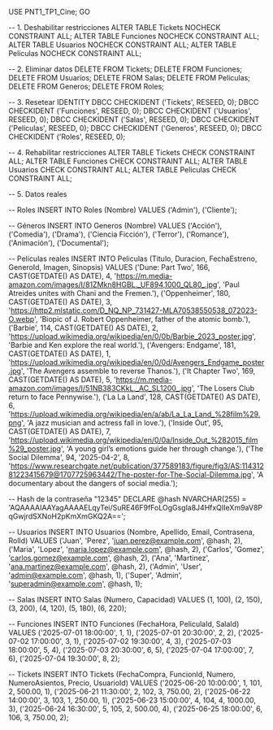 USE PNT1_TP1_Cine;
GO

-- 1. Deshabilitar restricciones
ALTER TABLE Tickets NOCHECK CONSTRAINT ALL;
ALTER TABLE Funciones NOCHECK CONSTRAINT ALL;
ALTER TABLE Usuarios NOCHECK CONSTRAINT ALL;
ALTER TABLE Peliculas NOCHECK CONSTRAINT ALL;

-- 2. Eliminar datos
DELETE FROM Tickets;
DELETE FROM Funciones;
DELETE FROM Usuarios;
DELETE FROM Salas;
DELETE FROM Peliculas;
DELETE FROM Generos;
DELETE FROM Roles;

-- 3. Resetear IDENTITY
DBCC CHECKIDENT ('Tickets', RESEED, 0);
DBCC CHECKIDENT ('Funciones', RESEED, 0);
DBCC CHECKIDENT ('Usuarios', RESEED, 0);
DBCC CHECKIDENT ('Salas', RESEED, 0);
DBCC CHECKIDENT ('Peliculas', RESEED, 0);
DBCC CHECKIDENT ('Generos', RESEED, 0);
DBCC CHECKIDENT ('Roles', RESEED, 0);

-- 4. Rehabilitar restricciones
ALTER TABLE Tickets CHECK CONSTRAINT ALL;
ALTER TABLE Funciones CHECK CONSTRAINT ALL;
ALTER TABLE Usuarios CHECK CONSTRAINT ALL;
ALTER TABLE Peliculas CHECK CONSTRAINT ALL;

-- 5. Datos reales

-- Roles
INSERT INTO Roles (Nombre) VALUES ('Admin'), ('Cliente');

-- Géneros
INSERT INTO Generos (Nombre) VALUES 
('Acción'), ('Comedia'), ('Drama'), ('Ciencia Ficción'), ('Terror'), 
('Romance'), ('Animación'), ('Documental');

-- Películas reales
INSERT INTO Peliculas (Titulo, Duracion, FechaEstreno, GeneroId, Imagen, Sinopsis) VALUES
('Dune: Part Two', 166, CAST(GETDATE() AS DATE), 4, 'https://m.media-amazon.com/images/I/81ZMkn8HGBL._UF894,1000_QL80_.jpg', 'Paul Atreides unites with Chani and the Fremen.'),
('Oppenheimer', 180, CAST(GETDATE() AS DATE), 3, 'https://http2.mlstatic.com/D_NQ_NP_731427-MLA70538550538_072023-O.webp', 'Biopic of J. Robert Oppenheimer, father of the atomic bomb.'),
('Barbie', 114, CAST(GETDATE() AS DATE), 2, 'https://upload.wikimedia.org/wikipedia/en/0/0b/Barbie_2023_poster.jpg', 'Barbie and Ken explore the real world.'),
('Avengers: Endgame', 181, CAST(GETDATE() AS DATE), 1, 'https://upload.wikimedia.org/wikipedia/en/0/0d/Avengers_Endgame_poster.jpg', 'The Avengers assemble to reverse Thanos.'),
('It Chapter Two', 169, CAST(GETDATE() AS DATE), 5, 'https://m.media-amazon.com/images/I/51NB383CKkL._AC_SL1200_.jpg', 'The Losers Club return to face Pennywise.'),
('La La Land', 128, CAST(GETDATE() AS DATE), 6, 'https://upload.wikimedia.org/wikipedia/en/a/ab/La_La_Land_%28film%29.png', 'A jazz musician and actress fall in love.'),
('Inside Out', 95, CAST(GETDATE() AS DATE), 7, 'https://upload.wikimedia.org/wikipedia/en/0/0a/Inside_Out_%282015_film%29_poster.jpg', 'A young girl’s emotions guide her through change.'),
('The Social Dilemma', 94, '2025-04-2', 8, 'https://www.researchgate.net/publication/377589183/figure/fig3/AS:11431281223415679@1707725963442/The-poster-for-The-Social-Dilemma.jpg', 'A documentary about the dangers of social media.');

-- Hash de la contraseña "12345"
DECLARE @hash NVARCHAR(255) = 'AQAAAAIAAYagAAAAELqyTei/SuRE46F9fFoLOgGsgla8J4HfxQIIeXm9aV8PqGwjrdSXNoH2pKmXmGKQ2A==';

-- Usuarios
INSERT INTO Usuarios (Nombre, Apellido, Email, Contrasena, RolId) VALUES
('Juan', 'Perez', 'juan.perez@example.com', @hash, 2),
('Maria', 'Lopez', 'maria.lopez@example.com', @hash, 2),
('Carlos', 'Gomez', 'carlos.gomez@example.com', @hash, 2),
('Ana', 'Martinez', 'ana.martinez@example.com', @hash, 2),
('Admin', 'User', 'admin@example.com', @hash, 1),
('Super', 'Admin', 'superadmin@example.com', @hash, 1);

-- Salas
INSERT INTO Salas (Numero, Capacidad) VALUES 
(1, 100), (2, 150), (3, 200), (4, 120), (5, 180), (6, 220);

-- Funciones
INSERT INTO Funciones (FechaHora, PeliculaId, SalaId) VALUES
('2025-07-01 18:00:00', 1, 1),
('2025-07-01 20:30:00', 2, 2),
('2025-07-02 17:00:00', 3, 1),
('2025-07-02 19:30:00', 4, 3),
('2025-07-03 18:00:00', 5, 4),
('2025-07-03 20:30:00', 6, 5),
('2025-07-04 17:00:00', 7, 6),
('2025-07-04 19:30:00', 8, 2);

-- Tickets
INSERT INTO Tickets (FechaCompra, FuncionId, Numero, NumeroAsientos, Precio, UsuarioId) VALUES
('2025-06-20 10:00:00', 1, 101, 2, 500.00, 1),
('2025-06-21 11:30:00', 2, 102, 3, 750.00, 2),
('2025-06-22 14:00:00', 3, 103, 1, 250.00, 1),
('2025-06-23 15:00:00', 4, 104, 4, 1000.00, 3),
('2025-06-24 16:30:00', 5, 105, 2, 500.00, 4),
('2025-06-25 18:00:00', 6, 106, 3, 750.00, 2);

